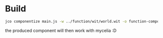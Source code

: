 # Build

```sh
jco componentize main.js -w ../function/wit/world.wit -o function-component.wasm
```

the produced component will then work with mycelia :D

